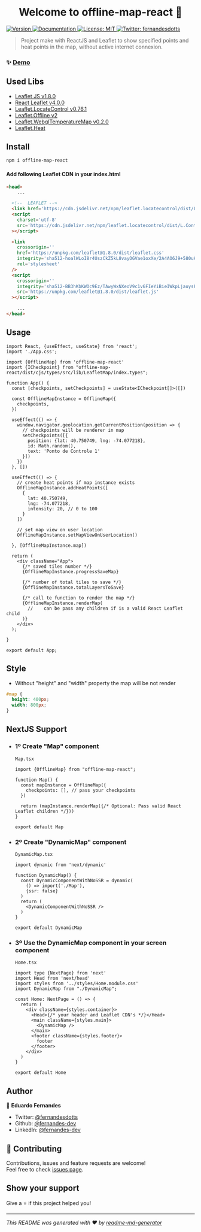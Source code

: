 <h1 style="text-align: center">Welcome to offline-map-react 👋</h1>
<p>
  <a href="https://www.npmjs.com/package/offline-map-react" target="_blank">
    <img alt="Version" src="https://img.shields.io/npm/v/offline-map-react.svg">
  </a>
  <a href="https://github.com/fernandes-dev/offline-map-react" target="_blank">
    <img alt="Documentation" src="https://img.shields.io/badge/documentation-yes-brightgreen.svg" />
  </a>
  <a href="#" target="_blank">
    <img alt="License: MIT" src="https://img.shields.io/badge/License-MIT-yellow.svg" />
  </a>
  <a href="https://twitter.com/fernandesdotts" target="_blank">
    <img alt="Twitter: fernandesdotts" src="https://img.shields.io/twitter/follow/fernandesdotts.svg?style=social" />
  </a>
</p>

> Project make with ReactJS and Leaflet to show specified points and heat points in the map, without active internet connexion.

### ✨ [Demo](https://offline-map.netlify.app)

## Used Libs
* [Leaflet JS v1.8.0](https://leafletjs.com)
* [React Leaflet v4.0.0](https://react-leaflet.js.org/)
* [Leaflet.LocateControl v0.76.1](https://github.com/domoritz/leaflet-locatecontrol)
* [Leaflet.Offline v2](https://github.com/allartk/leaflet.offline)
* [Leaflet.WebglTemperatureMap v0.2.0](https://github.com/sanchezweezer/Leaflet.webGlTemperatureMap#readme)
* [Leaflet.Heat](https://github.com/Leaflet/Leaflet.heat/blob/gh-pages/dist/leaflet-heat.js)

## Install

```sh
npm i offline-map-react
```

#### Add following Leaflet CDN in your index.html
```html
<head>
    ...

  <!--  LEAFLET -->
  <link href='https://cdn.jsdelivr.net/npm/leaflet.locatecontrol/dist/L.Control.Locate.min.css' rel='stylesheet'/>
  <script
    charset='utf-8'
    src='https://cdn.jsdelivr.net/npm/leaflet.locatecontrol/dist/L.Control.Locate.min.js'
  ></script>

  <link
    crossorigin=''
    href='https://unpkg.com/leaflet@1.8.0/dist/leaflet.css'
    integrity='sha512-hoalWLoI8r4UszCkZ5kL8vayOGVae1oxXe/2A4AO6J9+580uKHDO3JdHb7NzwwzK5xr/Fs0W40kiNHxM9vyTtQ=='
    rel='stylesheet'
  />
  <script
    crossorigin=''
    integrity='sha512-BB3hKbKWOc9Ez/TAwyWxNXeoV9c1v6FIeYiBieIWkpLjauysF18NzgR1MBNBXf8/KABdlkX68nAhlwcDFLGPCQ=='
    src='https://unpkg.com/leaflet@1.8.0/dist/leaflet.js'
  ></script>

    ...
</head>
```

## Usage

```tsx
import React, {useEffect, useState} from 'react';
import './App.css';

import {OfflineMap} from 'offline-map-react'
import {ICheckpoint} from "offline-map-react/dist/cjs/types/src/lib/LeafletMap/index.types";

function App() {
  const [checkpoints, setCheckpoints] = useState<ICheckpoint[]>([])

  const OfflineMapInstance = OfflineMap({
    checkpoints,
  })

  useEffect(() => {
    window.navigator.geolocation.getCurrentPosition(position => {
      // checkpoints will be renderer in map
      setCheckpoints([{
        position: {lat: 40.750749, lng: -74.077218},
        id: Math.random(),
        text: 'Ponto de Controle 1'
      }])
    })
  }, [])

  useEffect(() => {
    // create heat points if map instance exists
    OfflineMapInstance.addHeatPoints([
      {
        lat: 40.750749,
        lng: -74.077218,
        intensity: 20, // 0 to 100
      }
    ])

    // set map view on user location
    OfflineMapInstance.setMapViewOnUserLocation()

  }, [OfflineMapInstance.map])

  return (
    <div className="App">
      {/* saved tiles number */}
      {OfflineMapInstance.progressSaveMap}

      {/* number of total tiles to save */}
      {OfflineMapInstance.totalLayersToSave}

      {/* call te function to render the map */}
      {OfflineMapInstance.renderMap(
        //    can be pass any children if is a valid React Leaflet child
      )}
    </div>
  );

}

export default App;

```

## Style

* Without "height" and "width" property the map will be not render


```css
#map {
  height: 400px;
  width: 800px;
}
```

## NextJS Support
- ### 1º Create "Map" component
  `Map.tsx`
  ```tsx
  import {OfflineMap} from "offline-map-react";

  function Map() {
    const mapInstance = OfflineMap({
      checkpoints: [], // pass your checkpoints
    })

    return (mapInstance.renderMap({/* Optional: Pass valid React Leaflet children */}))
  }

  export default Map
  ```
- ### 2º Create "DynamicMap" component
  `DynamicMap.tsx`
  ```tsx
  import dynamic from 'next/dynamic'

  function DynamicMap() {
    const DynamicComponentWithNoSSR = dynamic(
      () => import('./Map'),
      {ssr: false}
    )
    return (
      <DynamicComponentWithNoSSR />
    )
  }

  export default DynamicMap

  ```

- ### 3º Use the DynamicMap component in your screen component
  `Home.tsx`

  ```tsx
  import type {NextPage} from 'next'
  import Head from 'next/head'
  import styles from '../styles/Home.module.css'
  import DynamicMap from "./DynamicMap";

  const Home: NextPage = () => {
    return (
      <div className={styles.container}>
        <Head>{/* your header and Leaflet CDN's */}</Head>
        <main className={styles.main}>
          <DynamicMap />
        </main>
        <footer className={styles.footer}>
          footer
        </footer>
      </div>
    )
  }

  export default Home
  ```


## Author

👤 **Eduardo Fernandes**

* Twitter: [@fernandesdotts](https://twitter.com/fernandesdotts)
* Github: [@fernandes-dev](https://github.com/fernandes-dev)
* LinkedIn: [@fernandes-dev](https://linkedin.com/in/fernandes-dev)

## 🤝 Contributing

Contributions, issues and feature requests are welcome!<br />Feel free to
check [issues page](https://github.com/fernandes-dev/offline-map-react/issues).

## Show your support

Give a ⭐️ if this project helped you!

***
_This README was generated with ❤️ by [readme-md-generator](https://github.com/kefranabg/readme-md-generator)_
